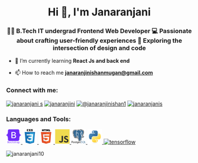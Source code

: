 <h1 align="center">Hi 👋, I'm Janaranjani</h1>
<h3 align="center">👩‍💻 B.Tech IT undergrad Frontend Web Developer 💻 Passionate about crafting user-friendly experiences 🚀 Exploring the intersection of design and code</h3>

- 🌱 I’m currently learning **React Js and back end**

- 📫 How to reach me **janaranjinishanmugan@gmail.com**

<h3 align="left">Connect with me:</h3>
<p align="left">
<a href="https://linkedin.com/in/janaranjani s" target="blank"><img align="center" src="https://raw.githubusercontent.com/rahuldkjain/github-profile-readme-generator/master/src/images/icons/Social/linked-in-alt.svg" alt="janaranjani s" height="30" width="40" /></a>
<a href="https://www.codechef.com/users/janaranjini" target="blank"><img align="center" src="https://cdn.jsdelivr.net/npm/simple-icons@3.1.0/icons/codechef.svg" alt="janaranjini" height="30" width="40" /></a>
<a href="https://www.hackerrank.com/@janaranjinishan1" target="blank"><img align="center" src="https://raw.githubusercontent.com/rahuldkjain/github-profile-readme-generator/master/src/images/icons/Social/hackerrank.svg" alt="@janaranjinishan1" height="30" width="40" /></a>
<a href="https://www.leetcode.com/janaranjanis" target="blank"><img align="center" src="https://raw.githubusercontent.com/rahuldkjain/github-profile-readme-generator/master/src/images/icons/Social/leet-code.svg" alt="janaranjanis" height="30" width="40" /></a>
</p>

<h3 align="left">Languages and Tools:</h3>
<p align="left"> <a href="https://getbootstrap.com" target="_blank" rel="noreferrer"> <img src="https://raw.githubusercontent.com/devicons/devicon/master/icons/bootstrap/bootstrap-plain-wordmark.svg" alt="bootstrap" width="40" height="40"/> </a> <a href="https://www.w3schools.com/css/" target="_blank" rel="noreferrer"> <img src="https://raw.githubusercontent.com/devicons/devicon/master/icons/css3/css3-original-wordmark.svg" alt="css3" width="40" height="40"/> </a> <a href="https://www.w3.org/html/" target="_blank" rel="noreferrer"> <img src="https://raw.githubusercontent.com/devicons/devicon/master/icons/html5/html5-original-wordmark.svg" alt="html5" width="40" height="40"/> </a> <a href="https://developer.mozilla.org/en-US/docs/Web/JavaScript" target="_blank" rel="noreferrer"> <img src="https://raw.githubusercontent.com/devicons/devicon/master/icons/javascript/javascript-original.svg" alt="javascript" width="40" height="40"/> </a> <a href="https://www.postgresql.org" target="_blank" rel="noreferrer"> <img src="https://raw.githubusercontent.com/devicons/devicon/master/icons/postgresql/postgresql-original-wordmark.svg" alt="postgresql" width="40" height="40"/> </a> <a href="https://www.python.org" target="_blank" rel="noreferrer"> <img src="https://raw.githubusercontent.com/devicons/devicon/master/icons/python/python-original.svg" alt="python" width="40" height="40"/> </a> <a href="https://www.tensorflow.org" target="_blank" rel="noreferrer"> <img src="https://www.vectorlogo.zone/logos/tensorflow/tensorflow-icon.svg" alt="tensorflow" width="40" height="40"/> </a> </p>

<p><img align="center" src="https://github-readme-stats.vercel.app/api/top-langs?username=janaranjani10&show_icons=true&locale=en&layout=compact" alt="janaranjani10" /></p>

